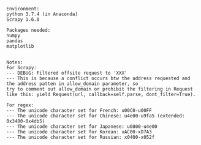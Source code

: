 	Environment:
	python 3.7.4 (in Anaconda)
	Scrapy 1.6.0

	Packages needed:
	numpy
	pandas
	matplotlib


	Notes:
	For Scrapy:
	--- DEBUG: Filtered offsite request to 'XXX'
	--- This is because a conflict occurs btw the address requested and the address patten in allow_domain parameter, so 
	try to comment out allow_domain or prohibit the filtering in Request like this: yield Request(url, callback=self.parse, dont_filter=True).

	For regex:
	--- The unicode character set for French: u00C0-u00FF
	--- The unicode character set for Chinese: u4e00-u9fa5 (extended: 0x3400-0x4db5)
	--- The unicode character set for Japanese: u0800-u4e00
	--- The unicode character set for Korean: xAC00-xD7A3
	--- The unicode character set for Russian: x0400-x052f


  
